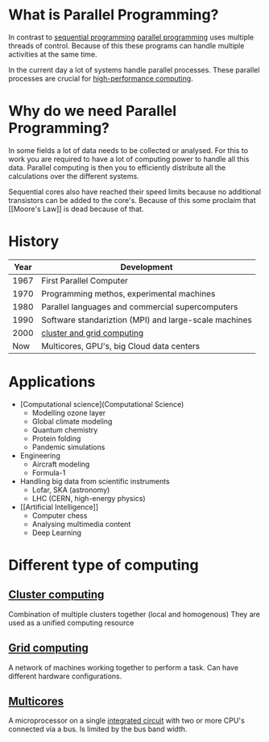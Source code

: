 # What is Parallel Programming?
In contrast to [sequential programming](Sequential%20Programming) [parallel programming](Parallel%20Programming) uses multiple threads of control.
Because of this these programs can handle multiple activities at the same time.

In the current day a lot of systems handle parallel processes. These parallel processes are crucial for [high-performance computing](High-Performance%20Computing).
# Why do we need Parallel Programming?
In some fields a lot of data needs to be collected or analysed. For this to work you are required to have a lot of computing power to handle all this data. Parallel computing is then you to efficiently distribute all the calculations over the different systems.

Sequential cores also have reached their speed limits because no additional transistors can be added to the core's.
Because of this some proclaim that [[Moore's Law]] is dead because of that.

# History

| Year | Development                                                  |
| ---- | ------------------------------------------------------------ |
| 1967 | First Parallel Computer                                      |
| 1970 | Programming methos, experimental machines                    |
| 1980 | Parallel languages and commercial supercomputers             |
| 1990 | Software standariztion (MPI) and large-scale machines        |
| 2000 | [cluster and grid computing](Cluster%20&%20Grid%20Computing) |
| Now  | Multicores, GPU's, big Cloud data centers                    |


# Applications

- [Computational science](Computational Science)
	- Modelling ozone layer
	- Global climate modeling
	- Quantum chemistry
	- Protein folding
	- Pandemic simulations
- Engineering
	- Aircraft modeling
	- Formula-1
- Handling big data from scientific instruments
	- Lofar, SKA (astronomy)
	- LHC (CERN, high-energy physics)
- [[Artificial Intelligence]]
	- Computer chess
	- Analysing multimedia content
	- Deep Learning

# Different type of computing
## [Cluster computing](Cluster%20&%20Grid%20Computing)
Combination of multiple clusters together (local and homogenous)
They are used as a unified computing resource
## [Grid computing](Cluster%20&%20Grid%20Computing)
A network of machines working together to perform a task. Can have different hardware configurations.
## [Multicores](Multi-core%20Processor)
A microprocessor on a single [integrated circuit](Integrated%20Circuit) with two or more CPU's connected via a bus.
Is limited by the bus band width.